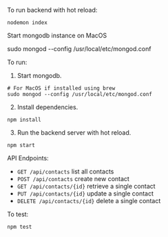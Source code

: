 To run backend with hot reload:

```
nodemon index
```

Start mongodb instance on MacOS

sudo mongod --config /usr/local/etc/mongod.conf


To run:

1. Start mongodb. 

```
# For MacOS if installed using brew
sudo mongod --config /usr/local/etc/mongod.conf
```

2. Install dependencies.

```
npm install
```

3. Run the backend server with hot reload.

```
npm start
```


API Endpoints:

- `GET /api/contacts` list all contacts
- `POST /api/contacts` create new contact
- `GET /api/contacts/{id}` retrieve a single contact
- `PUT /api/contacts/{id}` update a single contact
- `DELETE /api/contacts/{id}` delete a single contact

To test:

```
npm test
```